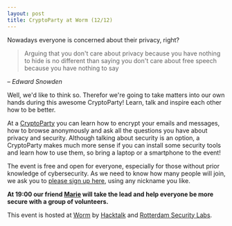 ```yaml
---
layout: post
title: CryptoParty at Worm (12/12)
---
```


Nowadays everyone is concerned about their privacy, right?

> Arguing that you don't care about privacy because you have nothing to hide is no different than saying you don't care about free speech because you have nothing to say

*– Edward Snowden*

Well, we'd like to think so. Therefor we're going to take matters into our own hands during this awesome CryptoParty! Learn, talk and inspire each other how to be better.

At a [CryptoParty](https://www.cryptoparty.in) you can learn how to encrypt your emails and messages, how to browse anonymously and ask all the questions you have about privacy and security. Although talking about security is an option, a CryptoParty makes much more sense if you can install some security tools and learn how to use them, so bring a laptop or a smartphone to the event!

The event is free and open for everyone, especially for those without prior knowledge of cybersecurity. As we need to know how many people will join, we ask you to [please sign up here](https://worm.stager.nl/web/tickets/171834), using any nickname you like.

**At 19:00 our friend [Marie](https://shiromarieke.github.io/) will take the lead and help everyone be more secure with a group of volunteers.**

This event is hosted at [Worm](https://worm.org/) by [Hacktalk](https://hacktalk.nl) and [Rotterdam Security Labs](https://roselabs.nl/about/).